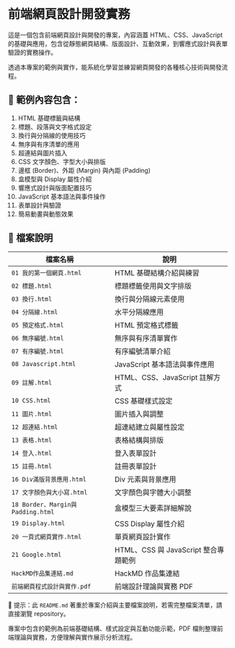 # 前端網頁設計開發實務

這是一個包含前端網頁設計與開發的專案，內容涵蓋 HTML、CSS、JavaScript 的基礎與應用，包含從靜態網頁結構、版面設計、互動效果，到響應式設計與表單驗證的實務操作。

透過本專案的範例與實作，能系統化學習並練習網頁開發的各種核心技術與開發流程。

## 📌 範例內容包含：

1. HTML 基礎標籤與結構  
2. 標題、段落與文字格式設定  
3. 換行與分隔線的使用技巧  
4. 無序與有序清單的應用  
5. 超連結與圖片插入  
6. CSS 文字顏色、字型大小與排版  
7. 邊框 (Border)、外距 (Margin) 與內距 (Padding)  
8. 盒模型與 Display 屬性介紹  
9. 響應式設計與版面配置技巧  
10. JavaScript 基本語法與事件操作  
11. 表單設計與驗證  
12. 簡易動畫與動態效果  

## 📁 檔案說明

| 檔案名稱                        | 說明                            |
|-------------------------------------------------------------|-------------------------------------------------------------|
| `01 我的第一個網頁.html`           | HTML 基礎結構介紹與練習             |
| `02 標題.html`                  | 標題標籤使用與文字排版              |
| `03 換行.html`                  | 換行與分隔線元素使用                |
| `04 分隔線.html`                | 水平分隔線應用                    |
| `05 預定格式.html`               | HTML 預定格式標籤                  |
| `06 無序編號.html`               | 無序與有序清單實作                 |
| `07 有序編號.html`               | 有序編號清單介紹                   |
| `08 Javascript.html`            | JavaScript 基本語法與事件應用       |
| `09 註解.html`                  | HTML、CSS、JavaScript 註解方式      |
| `10 CSS.html`                   | CSS 基礎樣式設定                   |
| `11 圖片.html`                  | 圖片插入與調整                    |
| `12 超連結.html`                | 超連結建立與屬性設定               |
| `13 表格.html`                  | 表格結構與排版                    |
| `14 登入.html`                  | 登入表單設計                     |
| `15 註冊.html`                  | 註冊表單設計                     |
| `16 Div滿版背景應用.html`        | Div 元素與背景應用                 |
| `17 文字顏色與大小寫.html`        | 文字顏色與字體大小調整              |
| `18 Border、Margin與Padding.html` | 盒模型三大要素詳細解說             |
| `19 Display.html`               | CSS Display 屬性介紹               |
| `20 一頁式網頁實作.html`           | 單頁網頁設計實作                   |
| `21 Google.html`                | HTML、CSS 與 JavaScript 整合專題範例 |
| `HackMD作品集連結.md`          | HackMD 作品集連結                   |
| `前端網頁程式設計與實作.pdf`      | 前端設計理論與實務 PDF             |

📌 提示：此 `README.md` 著重於專案介紹與主要檔案說明，若需完整檔案清單，請直接瀏覽 repository。

專案中包含的範例為前端基礎結構、樣式設定與互動功能示範，PDF 檔則整理前端理論與實務，方便理解與實作展示分析流程。